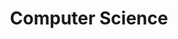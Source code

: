 ---
title: "Computer Science"
description: "Computation is power"
slug: "cs"
image: "adi-goldstein.jpg"
style:
    background: "#0703fc"
    color: "#fff"
---